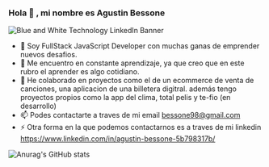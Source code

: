 ### Hola 👋 , mi nombre es Agustin Bessone
![Blue and White Technology LinkedIn Banner](https://user-images.githubusercontent.com/72458804/113460301-9cf91080-93ee-11eb-9d20-2aef0e7ce5b8.png)

<!--
**AgustinBessone32/AgustinBessone32** is a ✨ _special_ ✨ repository because its `README.md` (this file) appears on your GitHub profile.

Here are some ideas to get you started:

- 🔭 I’m currently working on ...
- 🌱 I’m currently learning ...
- 👯 I’m looking to collaborate on ...
- 🤔 I’m looking for help with ...
- 💬 Ask me about ...
- 📫 How to reach me: ...
- 😄 Pronouns: ...
- ⚡ Fun fact: ...
-->
- 🌱 Soy FullStack JavaScript Developer con muchas ganas de emprender nuevos desafios.
- 🔭 Me encuentro en constante aprendizaje, ya que creo que en este rubro el aprender es algo cotidiano.
- 👯 He colaborado en proyectos como el de un ecommerce de venta de canciones, una aplicacion de una billetera digitral. además tengo proyectos propios como la app del clima, total pelis y te-fio (en desarrollo)
- 📫 Podes contactarte a traves de mi email bessone98@gmail.com
- ⚡ Otra forma en la que podemos contactarnos es a traves de mi linkedin https://www.linkedin.com/in/agustin-bessone-5b798317b/

![Anurag's GitHub stats](https://github-readme-stats.vercel.app/api?username=AgustinBessone32&show_icons=true&theme=dark)
